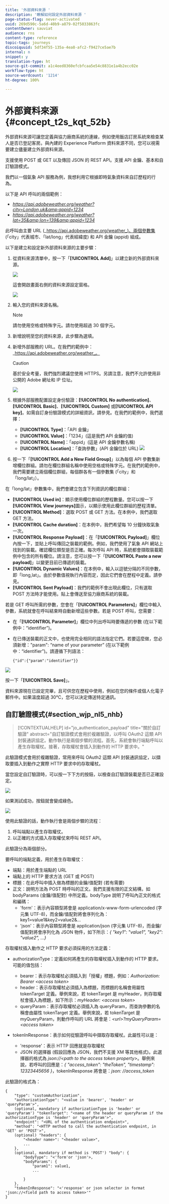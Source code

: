 ```yaml
---
title: '外部資料來源 '
description: '瞭解如何設定外部資料來源 '
page-status-flag: never-activated
uuid: 269d590c-5a6d-40b9-a879-02f5033863fc
contentOwner: sauviat
audience: rns
content-type: reference
topic-tags: journeys
discoiquuid: 5df34f55-135a-4ea8-afc2-f9427ce5ae7b
internal: n
snippet: y
translation-type: ht
source-git-commit: a1c4eed8360efcbfcaa5e54c8831e1a4b2ecc02e
workflow-type: ht
source-wordcount: '1214'
ht-degree: 100%

---
```




# 外部資料來源 {#concept_t2s_kqt_52b}

外部資料來源可讓您定義與協力廠商系統的連線，例如使用飯店訂房系統來檢查某人是否已登記客房。與內建的 Experience Platform 資料來源不同，您可以視需要建立儘量建立外部資料來源。

支援使用 POST 或 GET 以及傳回 JSON 的 REST API。支援 API 金鑰、基本和自訂驗證模式。

我們以一個氣象 API 服務為例，我想利用它根據即時氣象資料來自訂歷程的行為。

以下是 API 呼叫的兩個範例：

* _https://api.adobeweather.org/weather?city=London,uk&amp;appid=1234_
* _https://api.adobeweather.org/weather?lat=35&amp;lon=139&amp;appid=1234_

此呼叫由主要 URL (_https://api.adobeweather.org/weather_)、兩個參數集 (「city」代表城市、「lat/long」代表經緯度) 和 API 金鑰 (appid) 組成。

以下是建立和設定新外部資料來源的主要步驟：

1. 從資料來源清單中，按一下「**[!UICONTROL Add]**」以建立新的外部資料來源。

   ![](../assets/journey25.png)

   這會開啟畫面右側的資料來源設定窗格。

   ![](../assets/journey26.png)

1. 輸入您的資料來源名稱。

   >[!NOTE]
   >
   >請勿使用空格或特殊字元。請勿使用超過 30 個字元。

1. 新增說明至您的資料來源，此步驟為選填。
1. 新增外部服務的 URL。在我們的範例中：_https://api.adobeweather.org/weather_。

   >[!CAUTION]
   >
   >基於安全考量，我們強烈建議您使用 HTTPS。另請注意，我們不允許使用非公開的 Adobe 網址和 IP 位址。

   ![](../assets/journey27.png)

1. 根據外部服務配置設定身份驗證：**[!UICONTROL No authentication]**、**[!UICONTROL Basic]**、**[!UICONTROL Custom]** 或&#x200B;**[!UICONTROL API key]**。如需自訂身份驗證模式的詳細資訊，請參見[](../datasource/external-data-sources.md#section_wjp_nl5_nhb)。在我們的範例中，我們選擇：


   * **[!UICONTROL Type]**：「API 金鑰」
   * **[!UICONTROL Value]**：「1234」(這是我們 API 金鑰的值)
   * **[!UICONTROL Name]**：「appid」(這是 API 金鑰參數名稱)
   * **[!UICONTROL Location]**：「查詢參數」(API 金鑰位於 URL)
   ![](../assets/journey28.png)

1. 按一下「**[!UICONTROL Add a New Field Group]**」以為每個 API 參數集新增欄位群組。請勿在欄位群組名稱中使用空格或特殊字元。在我們的範例中，我們需要建立兩個欄位群組，每個群各有一個參數集 (「city」和「long/lat」）。

在「long/lat」參數集中，我們會建立包含下列資訊的欄位群組：

* **[!UICONTROL Used in]**：顯示使用欄位群組的歷程數量。您可以按一下 **[!UICONTROL View journeys]**&#x200B;圖示，以顯示使用此欄位群組的歷程清單。
* **[!UICONTROL Method]**：選取 POST 或 GET 方法。在本例中，我們選取 GET 方法。
* **[!UICONTROL Cache duration]**：在本例中，我們希望每 10 分鐘快取氣象一次。
* **[!UICONTROL Response Payload]**：在「**[!UICONTROL Payload]**」欄位內按一下，並貼上呼叫傳回之裝載的範例。例如，我們使用了氣象 API 網站上找到的裝載。確認欄位類型是否正確。每次呼叫 API 時，系統都會擷取裝載範例中包含的所有欄位。請注意，您可以按一下「**[!UICONTROL Paste a new payload]**」以變更目前已傳遞的裝載。
* **[!UICONTROL Dynamic Values]**：在本例中，輸入以逗號分隔的不同參數，即「long,lat」。由於參數值視執行內容而定，因此它們會在歷程中定義。請參見[](../expression/expressionadvanced.md)。
* **[!UICONTROL Sent Payload]**：我們的範例不會出現此欄位，只有選取 POST 方法時才能使用。貼上會傳送至協力廠商系統的裝載。

若是 GET 呼叫所需的參數，您會在「**[!UICONTROL Parameters]**」欄位中輸入參數，系統就會在呼叫結束時自動新增這些參數。若是 POST 呼叫，您需要：

* 在「**[!UICONTROL Parameter]**」欄位中列出呼叫時要傳遞的參數 (在以下範例中：“identifier”)。
* 在已傳送裝載的正文中，也使用完全相同的語法指定它們。若要這麼做，您必須新增：&quot;param&quot;: “name of your parameter” (在以下範例中：“identifier”)。請遵循下列語法：

   ```
   {"id":{"param":"identifier"}}
   ```

![](../assets/journey29.png)

按一下「**[!UICONTROL Save]**」。

資料來源現在已設定完畢，且可供您在歷程中使用，例如在您的條件或個人化電子郵件中。如果溫度超過 30°C，您可以決定傳送特定通訊。

## 自訂驗證模式{#section_wjp_nl5_nhb}

>[!CONTEXTUALHELP]
>id="jo_authentication_payload"
>title="關於自訂驗證"
>abstract="自訂驗證模式會用於複雜驗證，以呼叫 OAuth2 這類 API 封裝通訊協定。動作執行是兩個步驟的流程。首先，系統會執行端點呼叫以產生存取權杖。接著，存取權杖會插入到動作的 HTTP 要求中。"

此驗證模式會用於複雜驗證，常用來呼叫 OAuth2 這類 API 封裝通訊協定，以擷取要插入到動作之實際 HTTP 要求中的存取權杖。

當您設定自訂驗證時，可以按一下下方的按鈕，以檢查自訂驗證裝載是否已正確設定。

![](../assets/journey29-bis.png)

如果測試成功，按鈕就會變成綠色。

![](../assets/journey29-ter.png)

使用此驗證的話，動作執行會是兩個步驟的流程：

1. 呼叫端點以產生存取權仗。
1. 以正確的方式插入存取權仗來呼叫 REST API。

此驗證分為兩個部分。

要呼叫的端點定義，用於產生存取權仗：

* 端點：用於產生端點的 URL
* 端點上的 HTTP 要求方法 (GET 或 POST)
* 標題：在此呼叫中插入做為標題的金鑰/值配對 (若有需要)
* 正文：說明方法為 POST 時呼叫的正文。我們支援有限的正文結構，如 bodyParams (金鑰/值配對) 中所定義。bodyType 說明了呼叫內正文的格式和編碼：
   * &#39;form&#39;：表示內容類型將會是 application/x-www-form-urlencoded (字元集 UTF-8)，而金鑰/值配對將會序列化為：key1=value1&amp;key2=value2&amp;...
   * &#39;json&#39;：表示內容類型將會是 application/json (字元集 UTF-8)，而金鑰/值配對將會序列化為 JSON 物件，如下所示：_{ &quot;key1&quot;: &quot;value1&quot;, &quot;key2&quot;: &quot;value2&quot;, ...}_

存取權杖插入動作之 HTTP 要求必須採用的方法定義：

* authorizationType：定義如何將產生的存取權杖插入到動作的 HTTP 要求。可能的值包括：

   * bearer：表示存取權杖必須插入到「授權」標題，例如：_Authorization: Bearer &lt;access token>_
   * header：表示存取權杖必須插入為標題，而標題的名稱會用屬性 tokenTarget 定義。舉例來說，若 tokenTarget 是 myHeader，則存取權杖會插入為標題，如下所示：_myHeader: &lt;access token>_
   * queryParam：表示存取權杖必須插入為 queryParam，而查詢參數的名稱會由屬性 tokenTarget 定義。舉例來說，若 tokenTarget 是 myQueryParam，則動作呼叫的 URL 將會是：_&lt;url>?myQueryParam=&lt;access token>_

* tokenInResponse：表示如何從驗證呼叫中擷取存取權杖。此屬性可以是：
   * &#39;response&#39;：表示 HTTP 回應就是存取權杖
   * JSON 的選擇器 (假設回應為 JSON，我們不支援 XM 等其他格式)。此選擇器的格式為 _json://&lt;path to the access token property>_。舉例來說，若呼叫的回應是：_{ &quot;access_token&quot;: &quot;theToken&quot;, &quot;timestamp&quot;: 12323445656 }_，tokenInResponse 將會是：_json: //access_token_

此驗證的格式為：

```
{
    "type": "customAuthorization",
    "authorizationType": "<value in 'bearer', 'header' or 'queryParam'>",
    (optional, mandatory if authorizationType is 'header' or 'queryParam') "tokenTarget": "<name of the header or queryParam if the authorizationType is 'header' or 'queryParam'>",
    "endpoint": "<URL of the authentication endpoint>",
    "method": "<HTTP method to call the authentication endpoint, in 'GET' or 'POST'>",
    (optional) "headers": {
        "<header name>": "<header value>",
        ...
    },
    (optional, mandatory if method is 'POST') "body": {
        "bodyType": "<'form'or 'json'>,
        "bodyParams": {
            "param1": value1,
            ...

        }
    },
    "tokenInResponse": "<'response' or json selector in format 'json://<field path to access token>'"
}
```
